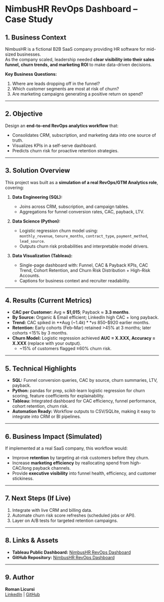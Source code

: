 # NimbusHR RevOps Dashboard – Case Study

## 1. Business Context
NimbusHR is a fictional B2B SaaS company providing HR software for 
mid-sized businesses.  
As the company scaled, leadership needed **clear visibility into their 
sales funnel, churn trends, and marketing ROI** to make data-driven 
decisions.

**Key Business Questions:**
1. Where are leads dropping off in the funnel?
2. Which customer segments are most at risk of churn?
3. Are marketing campaigns generating a positive return on spend?

---

## 2. Objective
Design an **end-to-end RevOps analytics workflow** that:
- Consolidates CRM, subscription, and marketing data into one source of truth.
- Visualizes KPIs in a self-serve dashboard.
- Predicts churn risk for proactive retention strategies.

---

## 3. Solution Overview
This project was built as a **simulation of a real RevOps/GTM Analytics role**, covering:

1. **Data Engineering (SQL):**  
   - Joins across CRM, subscription, and campaign tables.  
   - Aggregations for funnel conversion rates, CAC, payback, LTV.  

2. **Data Science (Python):**  
   - Logistic regression churn model using:  
     `monthly_revenue`, `tenure_months`, `contract_type`, `payment_method`, `lead_source`.  
   - Outputs churn risk probabilities and interpretable model drivers.  

3. **Data Visualization (Tableau):**  
   - Single-page dashboard with: Funnel, CAC & Payback KPIs, CAC Trend, Cohort Retention, and Churn Risk Distribution + High-Risk Accounts.  
   - Captions for business context and recruiter readability.

---

## 4. Results (Current Metrics)
- **CAC per Customer:** Avg ≈ **$1,015**; Payback ≈ **3.3 months**.  
- **By Source:** Organic & Email efficient; LinkedIn high CAC + long payback.  
- **Trend:** CAC spiked in **Aug (~$1.4k)** vs ~$850–$920 earlier months.  
- **Retention:** Early cohorts (Feb–Mar) retained >45% at 3 months; later cohorts <15% by 3 months.  
- **Churn Model:** Logistic regression achieved **AUC = X.XXX, Accuracy = X.XXX** (replace with your output).  
  - ~15% of customers flagged ≥60% churn risk.

---

## 5. Technical Highlights
- **SQL:** Funnel conversion queries, CAC by source, churn summaries, LTV, payback.  
- **Python:** pandas for prep, scikit-learn logistic regression for churn scoring, feature coefficients for explainability.  
- **Tableau:** Integrated dashboard for CAC efficiency, funnel performance, cohort retention, churn risk.  
- **Automation Ready:** Workflow outputs to CSV/SQLite, making it easy to integrate into CRM or BI pipelines.

---

## 6. Business Impact (Simulated)
If implemented at a real SaaS company, this workflow would:  
- Improve **retention** by targeting at-risk customers before they churn.  
- Increase **marketing efficiency** by reallocating spend from high-CAC/long payback channels.  
- Provide **executive visibility** into funnel health, efficiency, and customer stickiness.  

---

## 7. Next Steps (If Live)
1. Integrate with live CRM and billing data.  
2. Automate churn risk score refreshes (scheduled jobs or API).  
3. Layer on A/B tests for targeted retention campaigns.

---

## 8. Links & Assets
- **Tableau Public Dashboard:** [NimbusHR RevOps Dashboard](https://public.tableau.com/views/RealNimbus/Dashboard1?:language=en-US&publish=yes&:sid=&:redirect=auth&:display_count=n&:origin=viz_share_link)  
- **GitHub Repository:** [NimbusHR RevOps Dashboard](https://github.com/romanlicursi/nimbushr-revops-dashboard)  

---

## 9. Author
**Roman Licursi**  
[LinkedIn](https://www.linkedin.com/in/romanlicursi) | [GitHub](https://github.com/romanlicursi)
